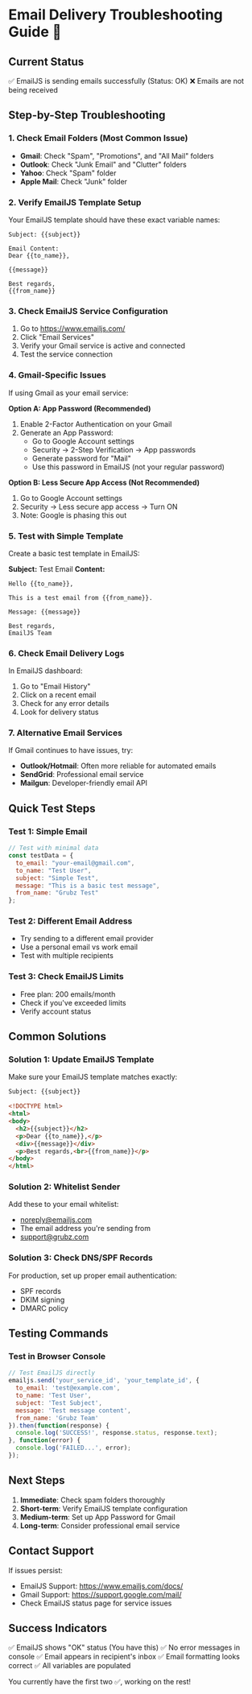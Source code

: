 # Email Delivery Troubleshooting Guide 📧

## Current Status
✅ EmailJS is sending emails successfully (Status: OK)
❌ Emails are not being received

## Step-by-Step Troubleshooting

### 1. Check Email Folders (Most Common Issue)
- **Gmail**: Check "Spam", "Promotions", and "All Mail" folders
- **Outlook**: Check "Junk Email" and "Clutter" folders
- **Yahoo**: Check "Spam" folder
- **Apple Mail**: Check "Junk" folder

### 2. Verify EmailJS Template Setup
Your EmailJS template should have these exact variable names:

```
Subject: {{subject}}

Email Content:
Dear {{to_name}},

{{message}}

Best regards,
{{from_name}}
```

### 3. Check EmailJS Service Configuration
1. Go to https://www.emailjs.com/
2. Click "Email Services"
3. Verify your Gmail service is active and connected
4. Test the service connection

### 4. Gmail-Specific Issues
If using Gmail as your email service:

**Option A: App Password (Recommended)**
1. Enable 2-Factor Authentication on your Gmail
2. Generate an App Password:
   - Go to Google Account settings
   - Security → 2-Step Verification → App passwords
   - Generate password for "Mail"
   - Use this password in EmailJS (not your regular password)

**Option B: Less Secure App Access (Not Recommended)**
1. Go to Google Account settings
2. Security → Less secure app access → Turn ON
3. Note: Google is phasing this out

### 5. Test with Simple Template
Create a basic test template in EmailJS:

**Subject:** Test Email
**Content:**
```
Hello {{to_name}},

This is a test email from {{from_name}}.

Message: {{message}}

Best regards,
EmailJS Team
```

### 6. Check Email Delivery Logs
In EmailJS dashboard:
1. Go to "Email History"
2. Click on a recent email
3. Check for any error details
4. Look for delivery status

### 7. Alternative Email Services
If Gmail continues to have issues, try:
- **Outlook/Hotmail**: Often more reliable for automated emails
- **SendGrid**: Professional email service
- **Mailgun**: Developer-friendly email API

## Quick Test Steps

### Test 1: Simple Email
```javascript
// Test with minimal data
const testData = {
  to_email: "your-email@gmail.com",
  to_name: "Test User",
  subject: "Simple Test",
  message: "This is a basic test message",
  from_name: "Grubz Test"
};
```

### Test 2: Different Email Address
- Try sending to a different email provider
- Use a personal email vs work email
- Test with multiple recipients

### Test 3: Check EmailJS Limits
- Free plan: 200 emails/month
- Check if you've exceeded limits
- Verify account status

## Common Solutions

### Solution 1: Update EmailJS Template
Make sure your EmailJS template matches exactly:

```html
Subject: {{subject}}

<!DOCTYPE html>
<html>
<body>
  <h2>{{subject}}</h2>
  <p>Dear {{to_name}},</p>
  <div>{{message}}</div>
  <p>Best regards,<br>{{from_name}}</p>
</body>
</html>
```

### Solution 2: Whitelist Sender
Add these to your email whitelist:
- noreply@emailjs.com
- The email address you're sending from
- support@grubz.com

### Solution 3: Check DNS/SPF Records
For production, set up proper email authentication:
- SPF records
- DKIM signing
- DMARC policy

## Testing Commands

### Test in Browser Console
```javascript
// Test EmailJS directly
emailjs.send('your_service_id', 'your_template_id', {
  to_email: 'test@example.com',
  to_name: 'Test User',
  subject: 'Test Subject',
  message: 'Test message content',
  from_name: 'Grubz Team'
}).then(function(response) {
  console.log('SUCCESS!', response.status, response.text);
}, function(error) {
  console.log('FAILED...', error);
});
```

## Next Steps

1. **Immediate**: Check spam folders thoroughly
2. **Short-term**: Verify EmailJS template configuration
3. **Medium-term**: Set up App Password for Gmail
4. **Long-term**: Consider professional email service

## Contact Support

If issues persist:
- EmailJS Support: https://www.emailjs.com/docs/
- Gmail Support: https://support.google.com/mail/
- Check EmailJS status page for service issues

## Success Indicators

✅ EmailJS shows "OK" status (You have this)
✅ No error messages in console
✅ Email appears in recipient's inbox
✅ Email formatting looks correct
✅ All variables are populated

You currently have the first two ✅, working on the rest!
